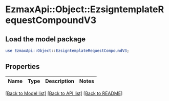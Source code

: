 # EzmaxApi::Object::EzsigntemplateRequestCompoundV3

## Load the model package
```perl
use EzmaxApi::Object::EzsigntemplateRequestCompoundV3;
```

## Properties
Name | Type | Description | Notes
------------ | ------------- | ------------- | -------------

[[Back to Model list]](../README.md#documentation-for-models) [[Back to API list]](../README.md#documentation-for-api-endpoints) [[Back to README]](../README.md)



